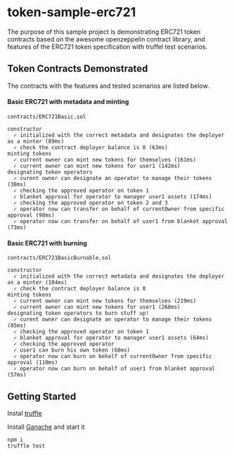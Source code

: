 # token-sample-erc721

The purpose of this sample project is demonstrating ERC721 token contracts based on the awesome openzeppelin contract library, and features of the ERC721 token specification with truffel test scenarios.

## Token Contracts Demonstrated

The contracts with the features and tested scenarios are listed below.

#### Basic ERC721 with metadata and minting
```
contracts/ERC721Basic.sol

constructor
  ✓ initialized with the correct metadata and designates the deployer as a minter (89ms)
  ✓ check the contract deployer balance is 0 (63ms)
minting tokens
  ✓ current owner can mint new tokens for themselves (161ms)
  ✓ current owner can mint new tokens for user1 (142ms)
designating token operators
  ✓ curent owner can designate an operator to manage their tokens (38ms)
  ✓ checking the approved operator on token 1
  ✓ blanket approval for operator to manager user1 assets (174ms)
  ✓ checking the approved operator on token 2 and 3
  ✓ operator now can transfer on behalf of currentOwner from specific approval (98ms)
  ✓ operator now can transfer on behalf of user1 from blanket approval (73ms)
```

#### Basic ERC721 with burning
```
contracts/ERC721BasicBurnable.sol

constructor
  ✓ initialized with the correct metadata and designates the deployer as a minter (104ms)
  ✓ check the contract deployer balance is 0
minting tokens
  ✓ current owner can mint new tokens for themselves (219ms)
  ✓ current owner can mint new tokens for user1 (268ms)
designating token operators to burn stuff up!
  ✓ curent owner can designate an operator to manage their tokens (85ms)
  ✓ checking the approved operator on token 1
  ✓ blanket approval for operator to manager user1 assets (64ms)
  ✓ checking the approved operator
  ✓ user1 can burn his own token (68ms)
  ✓ operator now can burn on behalf of currentOwner from specific approval (110ms)
  ✓ operator now can burn on behalf of user1 from blanket approval (57ms)
```

## Getting Started

Instal [truffle](https://truffleframework.com/truffle)

Install [Ganache](https://truffleframework.com/ganache) and start it

```
npm i
truffle test
``` 